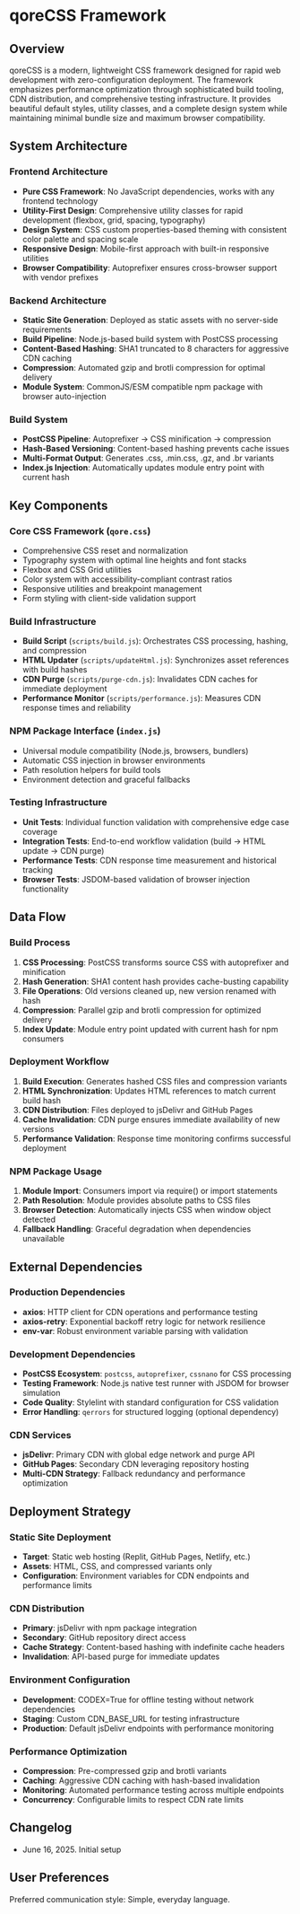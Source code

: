 # qoreCSS Framework

## Overview

qoreCSS is a modern, lightweight CSS framework designed for rapid web development with zero-configuration deployment. The framework emphasizes performance optimization through sophisticated build tooling, CDN distribution, and comprehensive testing infrastructure. It provides beautiful default styles, utility classes, and a complete design system while maintaining minimal bundle size and maximum browser compatibility.

## System Architecture

### Frontend Architecture
- **Pure CSS Framework**: No JavaScript dependencies, works with any frontend technology
- **Utility-First Design**: Comprehensive utility classes for rapid development (flexbox, grid, spacing, typography)
- **Design System**: CSS custom properties-based theming with consistent color palette and spacing scale
- **Responsive Design**: Mobile-first approach with built-in responsive utilities
- **Browser Compatibility**: Autoprefixer ensures cross-browser support with vendor prefixes

### Backend Architecture
- **Static Site Generation**: Deployed as static assets with no server-side requirements
- **Build Pipeline**: Node.js-based build system with PostCSS processing
- **Content-Based Hashing**: SHA1 truncated to 8 characters for aggressive CDN caching
- **Compression**: Automated gzip and brotli compression for optimal delivery
- **Module System**: CommonJS/ESM compatible npm package with browser auto-injection

### Build System
- **PostCSS Pipeline**: Autoprefixer → CSS minification → compression
- **Hash-Based Versioning**: Content-based hashing prevents cache issues
- **Multi-Format Output**: Generates .css, .min.css, .gz, and .br variants
- **Index.js Injection**: Automatically updates module entry point with current hash

## Key Components

### Core CSS Framework (`qore.css`)
- Comprehensive CSS reset and normalization
- Typography system with optimal line heights and font stacks
- Flexbox and CSS Grid utilities
- Color system with accessibility-compliant contrast ratios
- Responsive utilities and breakpoint management
- Form styling with client-side validation support

### Build Infrastructure
- **Build Script** (`scripts/build.js`): Orchestrates CSS processing, hashing, and compression
- **HTML Updater** (`scripts/updateHtml.js`): Synchronizes asset references with build hashes
- **CDN Purge** (`scripts/purge-cdn.js`): Invalidates CDN caches for immediate deployment
- **Performance Monitor** (`scripts/performance.js`): Measures CDN response times and reliability

### NPM Package Interface (`index.js`)
- Universal module compatibility (Node.js, browsers, bundlers)
- Automatic CSS injection in browser environments
- Path resolution helpers for build tools
- Environment detection and graceful fallbacks

### Testing Infrastructure
- **Unit Tests**: Individual function validation with comprehensive edge case coverage
- **Integration Tests**: End-to-end workflow validation (build → HTML update → CDN purge)
- **Performance Tests**: CDN response time measurement and historical tracking
- **Browser Tests**: JSDOM-based validation of browser injection functionality

## Data Flow

### Build Process
1. **CSS Processing**: PostCSS transforms source CSS with autoprefixer and minification
2. **Hash Generation**: SHA1 content hash provides cache-busting capability
3. **File Operations**: Old versions cleaned up, new version renamed with hash
4. **Compression**: Parallel gzip and brotli compression for optimized delivery
5. **Index Update**: Module entry point updated with current hash for npm consumers

### Deployment Workflow
1. **Build Execution**: Generates hashed CSS files and compression variants
2. **HTML Synchronization**: Updates HTML references to match current build hash
3. **CDN Distribution**: Files deployed to jsDelivr and GitHub Pages
4. **Cache Invalidation**: CDN purge ensures immediate availability of new versions
5. **Performance Validation**: Response time monitoring confirms successful deployment

### NPM Package Usage
1. **Module Import**: Consumers import via require() or import statements
2. **Path Resolution**: Module provides absolute paths to CSS files
3. **Browser Detection**: Automatically injects CSS when window object detected
4. **Fallback Handling**: Graceful degradation when dependencies unavailable

## External Dependencies

### Production Dependencies
- **axios**: HTTP client for CDN operations and performance testing
- **axios-retry**: Exponential backoff retry logic for network resilience
- **env-var**: Robust environment variable parsing with validation

### Development Dependencies
- **PostCSS Ecosystem**: `postcss`, `autoprefixer`, `cssnano` for CSS processing
- **Testing Framework**: Node.js native test runner with JSDOM for browser simulation
- **Code Quality**: Stylelint with standard configuration for CSS validation
- **Error Handling**: `qerrors` for structured logging (optional dependency)

### CDN Services
- **jsDelivr**: Primary CDN with global edge network and purge API
- **GitHub Pages**: Secondary CDN leveraging repository hosting
- **Multi-CDN Strategy**: Fallback redundancy and performance optimization

## Deployment Strategy

### Static Site Deployment
- **Target**: Static web hosting (Replit, GitHub Pages, Netlify, etc.)
- **Assets**: HTML, CSS, and compressed variants only
- **Configuration**: Environment variables for CDN endpoints and performance limits

### CDN Distribution
- **Primary**: jsDelivr with npm package integration
- **Secondary**: GitHub repository direct access
- **Cache Strategy**: Content-based hashing with indefinite cache headers
- **Invalidation**: API-based purge for immediate updates

### Environment Configuration
- **Development**: CODEX=True for offline testing without network dependencies
- **Staging**: Custom CDN_BASE_URL for testing infrastructure
- **Production**: Default jsDelivr endpoints with performance monitoring

### Performance Optimization
- **Compression**: Pre-compressed gzip and brotli variants
- **Caching**: Aggressive CDN caching with hash-based invalidation
- **Monitoring**: Automated performance testing across multiple endpoints
- **Concurrency**: Configurable limits to respect CDN rate limits

## Changelog

- June 16, 2025. Initial setup

## User Preferences

Preferred communication style: Simple, everyday language.